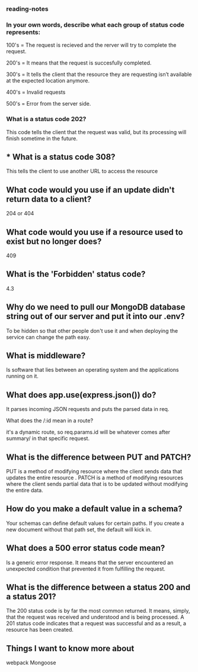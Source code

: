 ### reading-notes

### In your own words, describe what each group of status code represents:

100's = The request is recieved and the rerver will try to complete the request.

200's = It means that the request is succesfully completed.

300's = It tells the client that the resource they are requesting isn’t available at the expected location anymore.

400's = Invalid requests

500's = Error from the server side.

### What is a status code 202?

This code tells the client that the request was valid, but its processing will finish sometime in the future.

## * What is a status code 308?

This tells the client to use another URL to access the resource 

## What code would you use if an update didn't return data to a client?

204 or 404

## What code would you use if a resource used to exist but no longer does?

409

## What is the 'Forbidden' status code?

4.3

## Why do we need to pull our MongoDB database string out of our server and put it into our .env?

To be hidden so that other people don't use it and when deploying the service can change the path easy.

## What is middleware?

Is software that lies between an operating system and the applications running on it. 

## What does app.use(express.json()) do?

It parses incoming JSON requests and puts the parsed data in req.

What does the /:id mean in a route?

it's a dynamic route, so req.params.id will be whatever comes after summary/ in that specific request.

## What is the difference between PUT and PATCH?

PUT is a method of modifying resource where the client sends data that updates the entire resource . PATCH is a method of modifying resources where the client sends partial data that is to be updated without modifying the entire data.

## How do you make a default value in a schema?

Your schemas can define default values for certain paths. If you create a new document without that path set, the default will kick in.

## What does a 500 error status code mean?

Is a generic error response. It means that the server encountered an unexpected condition that prevented it from fulfilling the request.

## What is the difference between a status 200 and a status 201?

The 200 status code is by far the most common returned. It means, simply, that the request was received and understood and is being processed. A 201 status code indicates that a request was successful and as a result, a resource has been created.

## Things I want to know more about
webpack
Mongoose